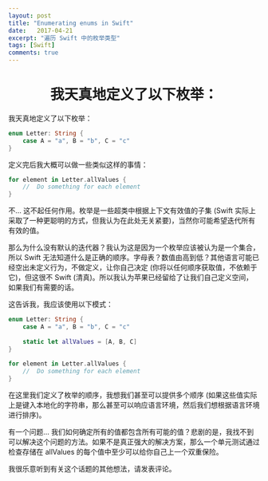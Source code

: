 ```yaml
---
layout: post
title: "Enumerating enums in Swift"
date:   2017-04-21
excerpt: "遍历 Swift 中的枚举类型"
tags: [Swift]
comments: true
---
```


<center><h1>我天真地定义了以下枚举：</h1></center>

<!--more-->

我天真地定义了以下枚举：

```swift
enum Letter: String {
    case A = "a", B = "b", C = "c"
}
```

定义完后我大概可以做一些类似这样的事情：

```swift
for element in Letter.allValues {
	//	Do something for each element
}
```

不… 这不起任何作用。枚举是一些超类中根据上下文有效值的子集 (Swift 实际上采取了一种更聪明的方式，但我认为在此处无关紧要)，当然你可能希望迭代所有有效的值。

那么为什么没有默认的迭代器？我认为这是因为一个枚举应该被认为是一个集合，所以 Swift 无法知道什么是正确的顺序。字母表？数值由高到低？其他语言可能已经空出未定义行为，不做定义，让你自己决定 (你将以任何顺序获取值，不依赖于它)，但这很不 Swift (清真)。所以我认为苹果已经留给了让我们自己定义空间，如果我们有需要的话。

这告诉我，我应该使用以下模式：

```swift
enum Letter: String {
    case A = "a", B = "b", C = "c"
    
    static let allValues = [A, B, C]
}
  
for element in Letter.allValues {
	//	Do something for each element
}
```

在这里我们定义了枚举的顺序，我想我们甚至可以提供多个顺序 (如果这些值实际上是键入本地化的字符串，那么甚至可以响应语言环境，然后我们想根据语言环境进行排序)。

有一个问题... 我们如何确定所有的值都包含所有可能的值？悲剧的是，我找不到可以解决这个问题的方法。如果不是真正强大的解决方案，那么一个单元测试通过检查存储在 allValues 的每个值中至少可以给你自己上一个双重保险。

我很乐意听到有关这个话题的其他想法，请发表评论。